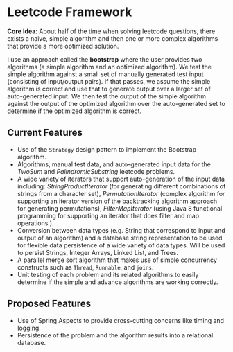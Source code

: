 
# Leetcode Framework

**Core Idea**: About half of the time when solving leetcode questions, there exists a naive, simple algorithm and then one or more complex algorithms that provide a more optimized solution.

I use an approach called the **bootstrap** where the user provides two algorithms (a simple algorithm and an optimized algorithm). We test the simple algorithm against a small set of manually generated test input (consisting of input/output pairs). If that passes, we assume the simple algorithm is correct and use that to generate output over a larger set of auto-generated input. We then test the output of the simple algorithm against the output of the optimized algorithm over the auto-generated set to determine if the optimized algorithm is correct.

## Current Features
- Use of the `Strategy` design pattern to implement the Bootstrap algorithm.
- Algorithms, manual test data, and auto-generated input data for the *TwoSum* and *PalindromicSubstring* leetcode problems.
- A wide variety of iterators that support auto-generation of the input data including: *StringProductIterator* (for generating different combinations of strings from a character set), *PermutationIterator* (complex algorithm for supporting an iterator version of the backtracking algorithm approach for generating permutations), *FilterMapIterator* (using Java 8 functional programming for supporting an iterator that does filter and map operations.).
- Conversion between data types (e.g. String that correspond to input and output of an algorithm) and a database string representation to be used for flexible data persistence of a wide variety of data types. Will be used to persist Strings, Integer Arrays, Linked List, and Trees.
- A parallel merge sort algorithm that makes use of simple concurrency constructs such as `Thread`, `Runnable`, and `joins`.
- Unit testing of each problem and its related algorithms to easily determine if the simple and advance algorithms are working correctly.

## Proposed Features

- Use of Spring Aspects to provide cross-cutting concerns like timing and logging.
- Persistence of the problem and the algorithm results into a relational database.